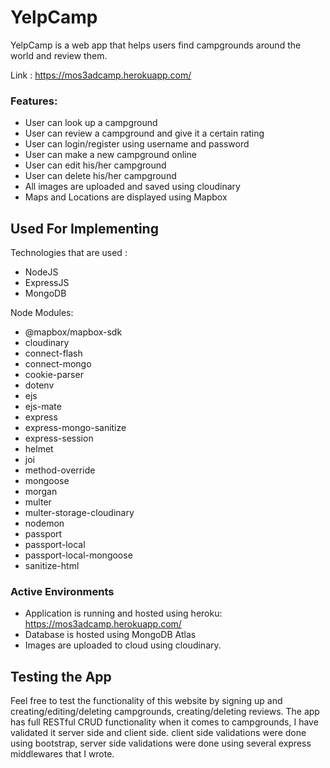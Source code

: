 # YelpCamp
YelpCamp is a web app that helps users find campgrounds around the world and review them.

Link : https://mos3adcamp.herokuapp.com/

### Features:

- User can look up a campground
- User can review a campground and give it a certain rating
- User can login/register using username and password
- User can make a new campground online
- User can edit his/her campground
- User can delete his/her campground 
- All images are uploaded and saved using cloudinary
- Maps and Locations are displayed using Mapbox

## Used For Implementing

Technologies that are used : 
* NodeJS 
* ExpressJS
* MongoDB

Node Modules:

* @mapbox/mapbox-sdk
* cloudinary
* connect-flash
* connect-mongo
* cookie-parser
* dotenv
* ejs
* ejs-mate
* express
* express-mongo-sanitize
* express-session
* helmet
* joi
* method-override
* mongoose
* morgan
* multer
* multer-storage-cloudinary
* nodemon
* passport
* passport-local
* passport-local-mongoose
* sanitize-html


### Active Environments

* Application is running and hosted using heroku: https://mos3adcamp.herokuapp.com/
* Database is hosted using MongoDB Atlas
* Images are uploaded to cloud using cloudinary.

## Testing the App

Feel free to test the functionality of this website by signing up and creating/editing/deleting campgrounds, creating/deleting reviews.
The app has full RESTful CRUD functionality when it comes to campgrounds, I have validated it server side and client side.
client side validations were done using bootstrap, server side validations were done using several express middlewares that I wrote.

